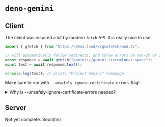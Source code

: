 # `deno-gemini`

## Client

The client was inspired a lot by modern `fetch` API. It is really nice to use:

```ts
import { gfetch } from "https://deno.land/x/gemfetch/mod.ts";

// Will automatically follow redirects, and throw errors on non-2X or 3X codes.
const response = await gfetch("gemini://gemini.circumlunar.space");
const text = await response.text();

console.log(text); // prints "Project Gemini" homepage
```

Make sure to run with `--unsafely-ignore-certificate-errors` flag!

<details>
<summary>Why is --unsafely-ignore-certificate-errors needed?</summary>
<br>
Deno currently throws an error if the certificate is not trusted by a root
authority. There is currently no way to override this with code, so the flag is
needed to allow Deno to connect to servers with self-signed certificates.

You can omit the flag if you either:

- are only connecting to servers with CA signed certificates
- or know your server's certificate upfront (pass in options via cert)
</details>

## Server

Not yet complete. Soon(tm)
